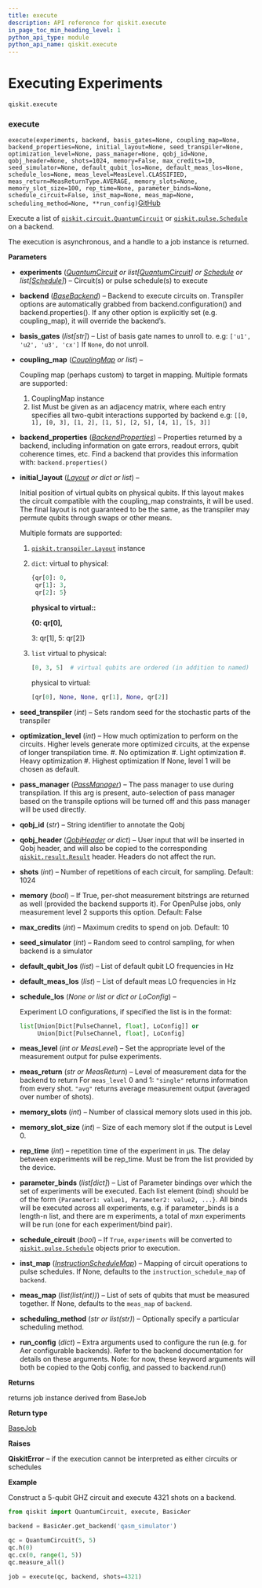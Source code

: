 ```yaml
---
title: execute
description: API reference for qiskit.execute
in_page_toc_min_heading_level: 1
python_api_type: module
python_api_name: qiskit.execute
---
```


<span id="module-qiskit.execute" />

<span id="qiskit-execute" />

# Executing Experiments

<span id="module-qiskit.execute" />

`qiskit.execute`

### execute

<span id="qiskit.execute.execute" />

`execute(experiments, backend, basis_gates=None, coupling_map=None, backend_properties=None, initial_layout=None, seed_transpiler=None, optimization_level=None, pass_manager=None, qobj_id=None, qobj_header=None, shots=1024, memory=False, max_credits=10, seed_simulator=None, default_qubit_los=None, default_meas_los=None, schedule_los=None, meas_level=MeasLevel.CLASSIFIED, meas_return=MeasReturnType.AVERAGE, memory_slots=None, memory_slot_size=100, rep_time=None, parameter_binds=None, schedule_circuit=False, inst_map=None, meas_map=None, scheduling_method=None, **run_config)`[GitHub](https://github.com/qiskit/qiskit/tree/stable/0.14/qiskit/execute.py "view source code")

Execute a list of [`qiskit.circuit.QuantumCircuit`](qiskit.circuit.QuantumCircuit "qiskit.circuit.QuantumCircuit") or [`qiskit.pulse.Schedule`](qiskit.pulse.Schedule "qiskit.pulse.Schedule") on a backend.

The execution is asynchronous, and a handle to a job instance is returned.

**Parameters**

*   **experiments** ([*QuantumCircuit*](qiskit.circuit.QuantumCircuit "qiskit.circuit.QuantumCircuit") *or list\[*[*QuantumCircuit*](qiskit.circuit.QuantumCircuit "qiskit.circuit.QuantumCircuit")*] or* [*Schedule*](qiskit.pulse.Schedule "qiskit.pulse.Schedule") *or list\[*[*Schedule*](qiskit.pulse.Schedule "qiskit.pulse.Schedule")*]*) – Circuit(s) or pulse schedule(s) to execute

*   **backend** ([*BaseBackend*](qiskit.providers.BaseBackend "qiskit.providers.BaseBackend")) – Backend to execute circuits on. Transpiler options are automatically grabbed from backend.configuration() and backend.properties(). If any other option is explicitly set (e.g. coupling\_map), it will override the backend’s.

*   **basis\_gates** (*list\[str]*) – List of basis gate names to unroll to. e.g: `['u1', 'u2', 'u3', 'cx']` If `None`, do not unroll.

*   **coupling\_map** ([*CouplingMap*](qiskit.transpiler.CouplingMap "qiskit.transpiler.CouplingMap") *or list*) –

    Coupling map (perhaps custom) to target in mapping. Multiple formats are supported:

    1.  CouplingMap instance
    2.  list Must be given as an adjacency matrix, where each entry specifies all two-qubit interactions supported by backend e.g: `[[0, 1], [0, 3], [1, 2], [1, 5], [2, 5], [4, 1], [5, 3]]`

*   **backend\_properties** ([*BackendProperties*](qiskit.providers.models.BackendProperties "qiskit.providers.models.BackendProperties")) – Properties returned by a backend, including information on gate errors, readout errors, qubit coherence times, etc. Find a backend that provides this information with: `backend.properties()`

*   **initial\_layout** ([*Layout*](qiskit.transpiler.Layout "qiskit.transpiler.Layout") *or dict or list*) –

    Initial position of virtual qubits on physical qubits. If this layout makes the circuit compatible with the coupling\_map constraints, it will be used. The final layout is not guaranteed to be the same, as the transpiler may permute qubits through swaps or other means.

    Multiple formats are supported:

    1.  [`qiskit.transpiler.Layout`](qiskit.transpiler.Layout "qiskit.transpiler.Layout") instance

    2.  `dict`: virtual to physical:

        ```python
        {qr[0]: 0,
         qr[1]: 3,
         qr[2]: 5}
        ```

        **physical to virtual::**

        **\{0: qr\[0],**

        3: qr\[1], 5: qr\[2]}

    3.  `list` virtual to physical:

        ```python
        [0, 3, 5]  # virtual qubits are ordered (in addition to named)
        ```

        physical to virtual:

        ```python
        [qr[0], None, None, qr[1], None, qr[2]]
        ```

*   **seed\_transpiler** (*int*) – Sets random seed for the stochastic parts of the transpiler

*   **optimization\_level** (*int*) – How much optimization to perform on the circuits. Higher levels generate more optimized circuits, at the expense of longer transpilation time. #. No optimization #. Light optimization #. Heavy optimization #. Highest optimization If None, level 1 will be chosen as default.

*   **pass\_manager** ([*PassManager*](qiskit.transpiler.PassManager "qiskit.transpiler.PassManager")) – The pass manager to use during transpilation. If this arg is present, auto-selection of pass manager based on the transpile options will be turned off and this pass manager will be used directly.

*   **qobj\_id** (*str*) – String identifier to annotate the Qobj

*   **qobj\_header** ([*QobjHeader*](qiskit.qobj.QobjHeader "qiskit.qobj.QobjHeader") *or dict*) – User input that will be inserted in Qobj header, and will also be copied to the corresponding [`qiskit.result.Result`](qiskit.result.Result "qiskit.result.Result") header. Headers do not affect the run.

*   **shots** (*int*) – Number of repetitions of each circuit, for sampling. Default: 1024

*   **memory** (*bool*) – If True, per-shot measurement bitstrings are returned as well (provided the backend supports it). For OpenPulse jobs, only measurement level 2 supports this option. Default: False

*   **max\_credits** (*int*) – Maximum credits to spend on job. Default: 10

*   **seed\_simulator** (*int*) – Random seed to control sampling, for when backend is a simulator

*   **default\_qubit\_los** (*list*) – List of default qubit LO frequencies in Hz

*   **default\_meas\_los** (*list*) – List of default meas LO frequencies in Hz

*   **schedule\_los** (*None or list or dict or LoConfig*) –

    Experiment LO configurations, if specified the list is in the format:

    ```python
    list[Union[Dict[PulseChannel, float], LoConfig]] or
         Union[Dict[PulseChannel, float], LoConfig]
    ```

*   **meas\_level** (*int or MeasLevel*) – Set the appropriate level of the measurement output for pulse experiments.

*   **meas\_return** (*str or MeasReturn*) – Level of measurement data for the backend to return For `meas_level` 0 and 1: `"single"` returns information from every shot. `"avg"` returns average measurement output (averaged over number of shots).

*   **memory\_slots** (*int*) – Number of classical memory slots used in this job.

*   **memory\_slot\_size** (*int*) – Size of each memory slot if the output is Level 0.

*   **rep\_time** (*int*) – repetition time of the experiment in μs. The delay between experiments will be rep\_time. Must be from the list provided by the device.

*   **parameter\_binds** (*list\[dict]*) – List of Parameter bindings over which the set of experiments will be executed. Each list element (bind) should be of the form `{Parameter1: value1, Parameter2: value2, ...}`. All binds will be executed across all experiments, e.g. if parameter\_binds is a length-n list, and there are m experiments, a total of $m x n$ experiments will be run (one for each experiment/bind pair).

*   **schedule\_circuit** (*bool*) – If `True`, `experiments` will be converted to [`qiskit.pulse.Schedule`](qiskit.pulse.Schedule "qiskit.pulse.Schedule") objects prior to execution.

*   **inst\_map** ([*InstructionScheduleMap*](qiskit.pulse.InstructionScheduleMap "qiskit.pulse.InstructionScheduleMap")) – Mapping of circuit operations to pulse schedules. If None, defaults to the `instruction_schedule_map` of `backend`.

*   **meas\_map** (*list(list(int))*) – List of sets of qubits that must be measured together. If None, defaults to the `meas_map` of `backend`.

*   **scheduling\_method** (*str or list(str)*) – Optionally specify a particular scheduling method.

*   **run\_config** (*dict*) – Extra arguments used to configure the run (e.g. for Aer configurable backends). Refer to the backend documentation for details on these arguments. Note: for now, these keyword arguments will both be copied to the Qobj config, and passed to backend.run()

**Returns**

returns job instance derived from BaseJob

**Return type**

[BaseJob](qiskit.providers.BaseJob "qiskit.providers.BaseJob")

**Raises**

**QiskitError** – if the execution cannot be interpreted as either circuits or schedules

**Example**

Construct a 5-qubit GHZ circuit and execute 4321 shots on a backend.

```python
from qiskit import QuantumCircuit, execute, BasicAer

backend = BasicAer.get_backend('qasm_simulator')

qc = QuantumCircuit(5, 5)
qc.h(0)
qc.cx(0, range(1, 5))
qc.measure_all()

job = execute(qc, backend, shots=4321)
```

